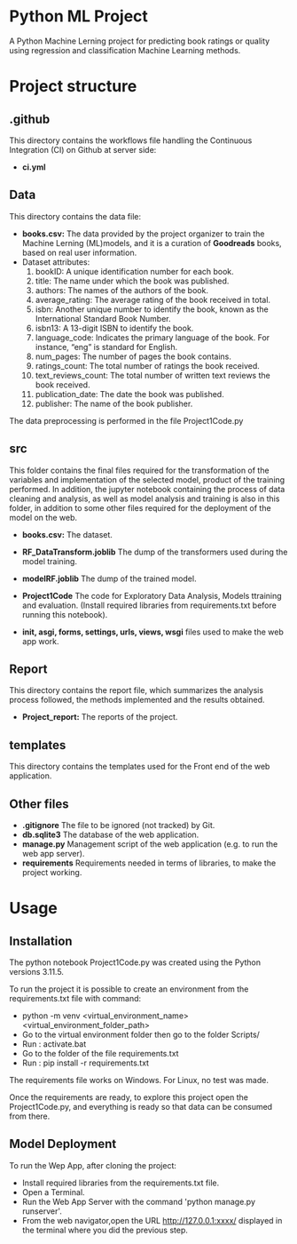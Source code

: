 # Python ML Project 

A Python Machine Lerning project for predicting book ratings or quality using regression and classification Machine Learning methods. 

# Project structure


## .github 

This directory contains the workflows file handling the Continuous Integration (CI) on Github at server side: 

- **ci.yml** 
 

## Data

This directory contains the data file: 

- **books.csv:** The data provided by the project organizer to train the Machine Lerning (ML)models, and it is a curation of **Goodreads** books, based on real user information.
- Dataset attributes: 
    1. bookID: A unique identification number for each book.
    2. title: The name under which the book was published.
    3. authors: The names of the authors of the book.
    4. average_rating: The average rating of the book received in total.
    5. isbn: Another unique number to identify the book, known as the International Standard Book Number.
    6. isbn13: A 13-digit ISBN to identify the book.
    7. language_code: Indicates the primary language of the book. For instance, “eng” is standard for English.
    8. num_pages: The number of pages the book contains.
    9. ratings_count: The total number of ratings the book received.
    10. text_reviews_count: The total number of written text reviews the book received.
    11. publication_date: The date the book was published.
    12. publisher: The name of the book publisher.

The data preprocessing is performed in the file Project1Code.py


## src 

This folder contains the final files required for the transformation of the variables and implementation of the selected model, product of the training performed. In addition, the jupyter notebook containing the process of data cleaning and analysis, as well as model analysis and training is also in this folder, in addition to some other files required for the deployment of the model on the web.

- **books.csv:** The dataset.

- **RF_DataTransform.joblib** The dump of the transformers used during the model training.

- **modelRF.joblib** The dump of the trained model.

- **Project1Code** The code for Exploratory Data Analysis, Models ttraining and evaluation. (Install required libraries from requirements.txt before running this notebook).

- **__init__, asgi, forms, settings, urls, views, wsgi** files used to make the web app work.
 

## Report 

This directory contains the report file, which summarizes the analysis process followed, the methods implemented and the results obtained. 

- **Project_report:** The reports of the project.  


## templates

This directory contains the templates used for the Front end of the web application. 


## Other files

- **.gitignore** The file to be ignored (not tracked) by Git.
- **db.sqlite3** The database of the web application.
- **manage.py** Management script of the web application (e.g. to run the web app server).
- **requirements** Requirements needed in terms of libraries, to make the project working.


# Usage

## Installation

The python notebook Project1Code.py was created using the Python versions 3.11.5. 

To run the project it is possible to create an environment from the requirements.txt file with command:
- python -m venv <virtual_environment_name> <virtual_environment_folder_path>
- Go to the virtual environment folder then go to the folder Scripts/
- Run : activate.bat
- Go to the folder of the file requirements.txt
- Run : pip install -r requirements.txt

The requirements file works on Windows. For Linux, no test was made. 

Once the requirements are ready, to explore this project open the Project1Code.py, and everything is ready so that data can be consumed from there.


## Model Deployment

To run the Wep App, after cloning the project:
- Install required libraries from the requirements.txt file.
- Open a Terminal.
- Run the Web App Server with the command 'python manage.py runserver'.
- From the web navigator,open the URL http://127.0.0.1:xxxx/ displayed in the terminal where you did the previous step.
